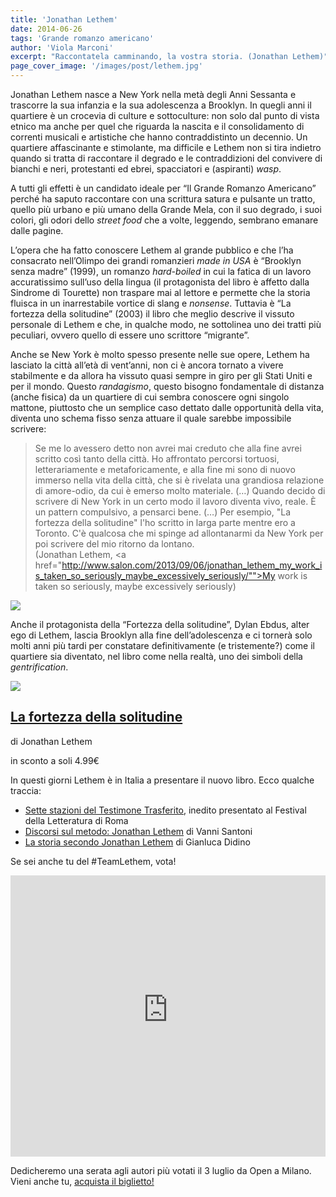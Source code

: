 ```yaml
---
title: 'Jonathan Lethem'
date: 2014-06-26
tags: 'Grande romanzo americano'
author: 'Viola Marconi'
excerpt: "Raccontatela camminando, la vostra storia. (Jonathan Lethem)"
page_cover_image: '/images/post/lethem.jpg'
---
```

Jonathan Lethem nasce a New York nella metà degli Anni Sessanta e trascorre la sua infanzia e la sua adolescenza a Brooklyn. In quegli anni il quartiere è un crocevia di culture e sottoculture: non solo dal punto di vista etnico ma anche per quel che riguarda la nascita e il consolidamento di correnti musicali e artistiche che hanno contraddistinto un decennio. Un quartiere affascinante e stimolante, ma difficile e Lethem non si tira indietro quando si tratta di raccontare il degrado e le contraddizioni del convivere di bianchi e neri, protestanti ed ebrei, spacciatori e (aspiranti) <em>wasp</em>. 

A tutti gli effetti è un candidato ideale per “Il Grande Romanzo Americano” perché ha saputo raccontare con una scrittura satura e pulsante un tratto, quello più urbano e più umano della Grande Mela, con il suo degrado, i suoi colori, gli odori dello <em>street food</em> che a volte, leggendo, sembrano emanare dalle pagine. 

L’opera che ha fatto conoscere Lethem al grande pubblico e che l’ha consacrato nell’Olimpo dei grandi romanzieri <em>made in USA</em> è “Brooklyn senza madre” (1999), un romanzo <em>hard-boiled</em> in cui la fatica di un lavoro accuratissimo sull’uso della lingua (il protagonista del libro è affetto dalla Sindrome di Tourette) non traspare mai al lettore e permette che la storia fluisca in un inarrestabile vortice di slang e <em>nonsense</em>. Tuttavia è “La fortezza della solitudine” (2003) il libro che meglio descrive il vissuto personale di Lethem e che, in qualche modo, ne sottolinea uno dei tratti più peculiari, ovvero quello di essere uno scrittore “migrante”. 

Anche se New York è molto spesso presente nelle sue opere, Lethem ha lasciato la città all’età di vent’anni, non ci è ancora tornato a vivere stabilmente e da allora ha vissuto quasi sempre in giro per gli Stati Uniti e per il mondo. Questo <em>randagismo</em>, questo bisogno fondamentale di distanza (anche fisica) da un quartiere di cui sembra conoscere ogni singolo mattone, piuttosto che un semplice caso dettato dalle opportunità della vita, diventa uno schema fisso senza attuare il quale sarebbe impossibile scrivere: 

> Se me lo avessero detto non avrei mai creduto che alla fine avrei scritto così tanto della città. Ho affrontato percorsi tortuosi, letterariamente e metaforicamente, e alla fine mi sono di nuovo immerso nella vita della città, che si è rivelata una grandiosa relazione di amore-odio, da cui è emerso molto materiale. (…) Quando decido di scrivere di New York in un certo modo il lavoro diventa vivo, reale. È un pattern compulsivo, a pensarci bene. (…) Per esempio, "La fortezza della solitudine" l'ho scritto in larga parte mentre ero a Toronto. C'è qualcosa che mi spinge ad allontanarmi da New York per poi scrivere del mio ritorno da lontano.<br> (Jonathan Lethem, <a href="http://www.salon.com/2013/09/06/jonathan_lethem_my_work_is_taken_so_seriously_maybe_excessively_seriously/"">My work is taken so seriously, maybe excessively seriously</a>)

<div class="article_full_width">
  <img src="/images/post/lethem.jpg">
</div>

Anche il protagonista della “Fortezza della solitudine”, Dylan Ebdus, alter ego di Lethem, lascia Brooklyn alla fine dell’adolescenza e ci tornerà solo molti anni più tardi per constatare definitivamente (e tristemente?) come il quartiere sia diventato, nel libro come nella realtà, uno dei simboli della <em>gentrification</em>.

<div class="article__ebook_box">
  <div class="article__ebook_box__book">
    <a href="http://www.bookrepublic.it/books/authors/Jonathan%20Lethem/">
      <img src="/images/book/9788865761854.jpg">
    </a>
  </div>
  <div class="article__ebook_box__meta">
    <a href="http://www.bookrepublic.it/books/authors/Jonathan%20Lethem/">
      <h2>La fortezza della solitudine</h2>
    </a>
    <p>di Jonathan Lethem</p>
    <p>in sconto a soli 4.99&euro;</p>
  </div>
</div>

In questi giorni Lethem è in Italia a presentare il nuovo libro. Ecco qualche traccia: 

<ul>
<li><a href="http://www.festivaldelleletterature.it/sette-stazioni-del-testimone-trasferito/">Sette stazioni del Testimone Trasferito</a>, inedito presentato al Festival della Letteratura di Roma</li>

<li><a href="http://www.minimaetmoralia.it/wp/discorsi-sul-metodo-4-jonathan-lethem/">Discorsi sul metodo: Jonathan Lethem</a> di Vanni Santoni</li>

<li><a href="http://www.minimaetmoralia.it/wp/i-giardini-dei-dissidenti-jonathan-lethem/">La storia secondo Jonathan Lethem</a> di Gianluca Didino</li>
</ul>

Se sei anche tu del #TeamLethem, vota!

<iframe seamless="seamless" style="border: none; overflow: hidden;" height="450" width="100%" scrolling="no" src="http://assets-polarb-com.a.ssl.fastly.net/api/v4/publishers/filodaria/embedded_polls/iframe?poll_id=185464"></iframe>

Dedicheremo una serata agli autori più votati il 3 luglio da Open a Milano. Vieni anche tu, <a href="http://live.bookrepublic.it">acquista il biglietto!</a>
